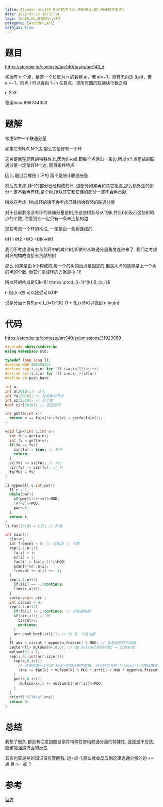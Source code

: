 ```yaml
---
title: Atcoder arc140 D(树的边与点,贡献统计,DP,特殊题目条件)
date: 2022-05-23 10:37:14
tags: [math,树,贡献统计,DP]
category: [Atcoder,ARC]
mathjax: true
---
```


# 题目

https://atcoder.jp/contests/arc140/tasks/arc140_d

初始有 n 个点，给定一个长度为 n 的数组 ai，若 ai≠−1，则有无向边 (i,ai)，若 ai=−1，则点 i 可以连向 1∼n 任意点，求所有图的联通块个数之和

n 2e3

答案mod 998244353

# 题解

考虑G中一个联通分量

如果它有N点,N个边,那么它恰好有一个环

这关键就在题目的特殊性上,因为(i->ai),即每个点连出一条边,所以n个点组成的联通分量一定恰好N个边, 题目条件特点!

因此 题目变成统计环的 而不是统计联通分量

然后先考虑 非-1的部分已经构成的环, 这部分如果再和其它相连,那么额外连的部分一定不会再有环,是个树,所以其它和它连的部分一定不会再贡献,

所以在考虑-1构成环的话不会考虑已经初始有环的联通分量

对于目前剩余没有环的联通分量是树,把这些树标号从1到k,并且b[i]表示这些树的点的个数, 注意到它一定只有一条未连接的边

现在考虑一个环的构成, 一定是由一些树连成的

树1->树2->树3->树k->树1

我们不考虑没有参与到环中的其它树,即使它从联通分量角度连进来了, 我们之考虑对环的构成直接有贡献的树

那么 如果是由 k个构成的,每一个的树的出点是固定的,但是入点的选择是上一个树的点的个数, 而它们排成环的方案是(k-1)! 

所以环的构成是$(k-1)! \times \prod_{i=1}^{k} B_{x_i}$

n 很小 n方 可以接受可以DP

说是分治计算$\prod_{i=1}^{K} (1 + B_ix)$可以做到 n log(n)

# 代码

https://atcoder.jp/contests/arc140/submissions/31923069

```cpp
#include <bits/stdc++.h>
using namespace std;

typedef long long ll;
#define MOD 998244353
#define rep(i,a,n) for (ll i=a;i<(ll)n;i++)
#define per(i,a,n) for (ll i=n;i-->(ll)a;)
#define pb push_back

int n;
int a[2010];// 读入
int fa[2010]; // 并查集父节点
int sz[2010]; // 点个数
bool cir[2010]; // 是否有环

int getfa(int x){
  return x == fa[x]?x:(fa[x] = getfa(fa[x]));
}

void link(int u,int v){
  int fu = getfa(u);
  int fv = getfa(v);
  if(fu == fv){
    cir[fu] = true; // 有环
    return;
  }
  sz[fv] += sz[fu]; // 大小
  cir[fv] |= cir[fu]; // 环
  fa[fu] = fv;
}

ll mypow(ll v,int pwr){
  ll r = 1;
  while(pwr){
    if(pwr%2)(r*=v)%=MOD;
    (v*=v)%=MOD;
    pwr/=2;
  }
  return r;
}
ll fac[2010] = {1}; // 阶乘

int main(){
  cin>>n;
  int freecnt = 0; // 自由度 -1 个数
  rep(i,1,n+1){
    fa[i] = i;
    sz[i] = 1;
    fac[i] = fac[i-1]*i%MOD;
    scanf("%d",a+i);
    freecnt += a[i] == -1;
  }
  rep(i,1,n+1){
    if(a[i] == -1)continue;
    link(i,a[i]);
  }
  vector<int> arr ;
  int circnt = 0;
  rep(i,1,n+1){
    if(fa[i] != i)continue; // 非联通块根
    if(cir[i]){ // 环
      circnt++;
      continue;
    }
    arr.push_back(sz[i]); // 树 有一个自由度
  }
  ll ans = circnt * mypow(n,freecnt) % MOD; // 本身就是环的贡献
  vector<ll> mulsum(n+10,0); // dp mulsum[树的个数] = sz乘积和
  mulsum[0] = 1;
  rep(i,0,(int)arr.size()){
    rep(k,0,i+1){
      // 注意前面一半只是 k+1个构成环的方案数, 对于环以外的 freecnt-k-1的自由度任意搭配 才是这些环对总答案的贡献值
      (ans += fac[k] * mulsum[k] % MOD * arr[i] % MOD * mypow(n,freecnt-k-1) % MOD)%=MOD;
    }
    per(k,0,i+1){
      (mulsum[k+1] += mulsum[k]*arr[i])%=MOD;
    }
  }
  printf("%lld\n",ans);
  return 0;
}
```

# 总结

我想了很久,都没有注意到题目条件特殊性带给联通分量的特殊性, 这还是不应该,应该加强这方面的反应

其实也算是树的知识没有警醒我, 边=点-1,那么就会反应到这里连通分量的边 <= 点 且 >= 点-1

# 参考

[官方](https://atcoder.jp/contests/arc140/editorial/3971)

